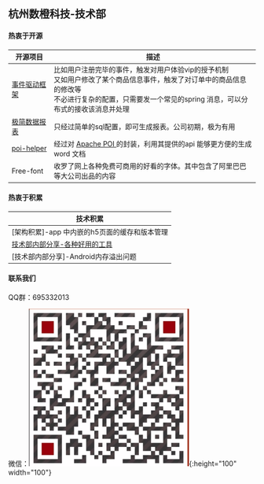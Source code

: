 ## 杭州数橙科技-技术部

#### 热衷于开源

| 开源项目                                                     | 描述                                                         |
| ------------------------------------------------------------ | ------------------------------------------------------------ |
| [事件驱动框架](https://github.com/HangZhouShuChengKeJi/eventframework) | 比如用户注册完毕的事件，触发对用户体验vip的授予机制<br>又如用户修改了某个商品信息事件，触发了对订单中的商品信息的修改等<br>不必进行复杂的配置，只需要发一个常见的spring 消息，可以分布式的接收该消息并处理 |
| [极简数据报表](https://github.com/HangZhouShuChengKeJi/simple-report) | 只经过简单的sql配置，即可生成报表。公司初期，极为有用        |
| [poi-helper](https://github.com/HangZhouShuChengKeJi/poi-helper) | 经过对 [Apache POI ](https://poi.apache.org/)的封装，利用其提供的api 能够更方便的生成 word 文档 |
| Free-font                                                    | 收罗了网上各种免费可商用的好看的字体。其中包含了阿里巴巴等大公司出品的内容 |



#### 热衷于积累

| 技术积累                                                   |
| ---------------------------------------------------------- |
| [架构积累]-app 中内嵌的h5页面的缓存和版本管理              |     
| [技术部内部分享-各种好用的工具](share/share-one/README.md)  |
| [技术部内部分享]-Android内存溢出问题                       |                                                           

#### 联系我们

QQ群：695332013

微信：![test](wechat.png){:height="100" width="100"}



